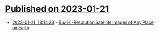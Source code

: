 # [Published on 2023-01-21](index.md)

* [2023-01-21, 18:14:23](https://news.ycombinator.com/item?id=34468644) - [Buy Hi-Resolution Satellite Images of Any Place on Earth](https://www.skyfi.com/pricing)
